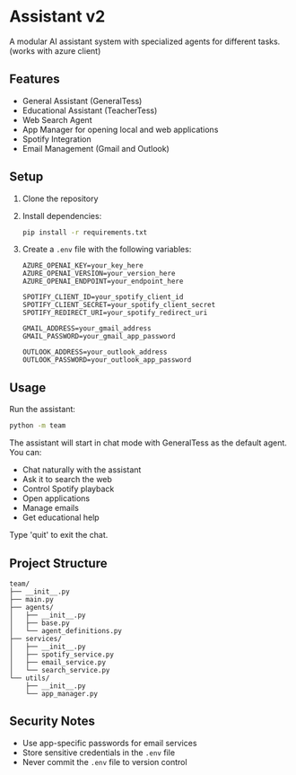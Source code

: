 # Assistant v2

A modular AI assistant system with specialized agents for different tasks. (works with azure client)

## Features

- General Assistant (GeneralTess)
- Educational Assistant (TeacherTess)
- Web Search Agent
- App Manager for opening local and web applications
- Spotify Integration
- Email Management (Gmail and Outlook)

## Setup

1. Clone the repository
2. Install dependencies:
   ```bash
   pip install -r requirements.txt
   ```

3. Create a `.env` file with the following variables:
   ```
   AZURE_OPENAI_KEY=your_key_here
   AZURE_OPENAI_VERSION=your_version_here
   AZURE_OPENAI_ENDPOINT=your_endpoint_here
   
   SPOTIFY_CLIENT_ID=your_spotify_client_id
   SPOTIFY_CLIENT_SECRET=your_spotify_client_secret
   SPOTIFY_REDIRECT_URI=your_spotify_redirect_uri
   
   GMAIL_ADDRESS=your_gmail_address
   GMAIL_PASSWORD=your_gmail_app_password
   
   OUTLOOK_ADDRESS=your_outlook_address
   OUTLOOK_PASSWORD=your_outlook_app_password
   ```

## Usage

Run the assistant:
```bash
python -m team
```

The assistant will start in chat mode with GeneralTess as the default agent. You can:
- Chat naturally with the assistant
- Ask it to search the web
- Control Spotify playback
- Open applications
- Manage emails
- Get educational help

Type 'quit' to exit the chat.

## Project Structure

```
team/
├── __init__.py
├── main.py
├── agents/
│   ├── __init__.py
│   ├── base.py
│   └── agent_definitions.py
├── services/
│   ├── __init__.py
│   ├── spotify_service.py
│   ├── email_service.py
│   └── search_service.py
└── utils/
    ├── __init__.py
    └── app_manager.py
```

## Security Notes

- Use app-specific passwords for email services
- Store sensitive credentials in the `.env` file
- Never commit the `.env` file to version control 
